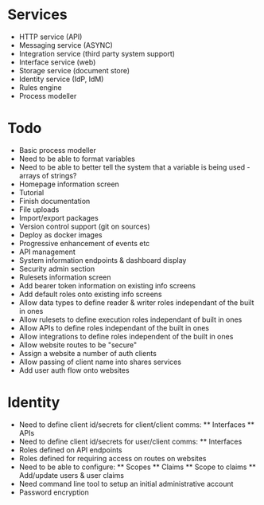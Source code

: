 # Services

* HTTP service (API)
* Messaging service (ASYNC)
* Integration service (third party system support)
* Interface service (web)
* Storage service (document store)
* Identity service (IdP, IdM)
* Rules engine
* Process modeller

# Todo

* Basic process modeller
* Need to be able to format variables
* Need to be able to better tell the system that a variable is being used - arrays of strings?
* Homepage information screen
* Tutorial
* Finish documentation
* File uploads
* Import/export packages
* Version control support (git on sources)
* Deploy as docker images
* Progressive enhancement of events etc
* API management
* System information endpoints & dashboard display
* Security admin section
* Rulesets information screen
* Add bearer token information on existing info screens
* Add default roles onto existing info screens
* Allow data types to define reader & writer roles independant of the built in ones
* Allow rulesets to define execution roles independant of built in ones
* Allow APIs to define roles independant of the built in ones
* Allow integrations to define roles independent of the built in ones
* Allow website routes to be "secure"
* Assign a website a number of auth clients
* Allow passing of client name into shares services
* Add user auth flow onto websites

# Identity

* Need to define client id/secrets for client/client comms:
** Interfaces
** APIs
* Need to define client id/secrets for user/client comms:
** Interfaces
* Roles defined on API endpoints
* Roles defined for requiring access on routes on websites
* Need to be able to configure:
** Scopes
** Claims
** Scope to claims
** Add/update users & user claims
* Need command line tool to setup an initial administrative account
* Password encryption
